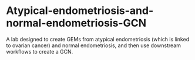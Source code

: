 # Atypical-endometriosis-and-normal-endometriosis-GCN
A lab designed to create GEMs from atypical endometriosis (which is linked to ovarian cancer) and normal endometriosis, and then use downstream workflows to create a GCN. 
